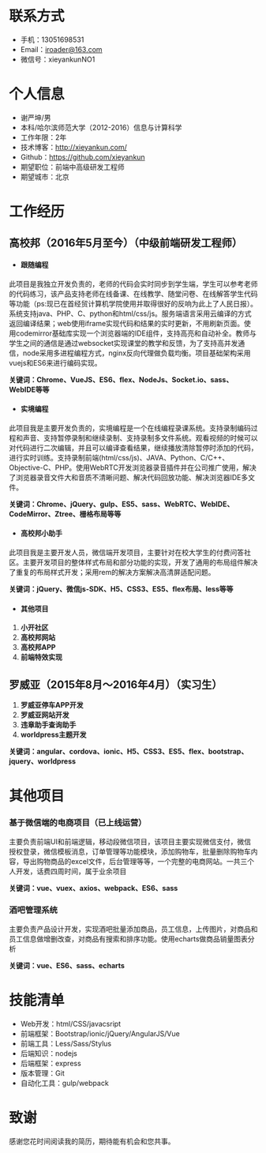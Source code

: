 # 联系方式

- 手机：13051698531
- Email：iroader@163.com
- 微信号：xieyankunNO1

# 个人信息

 - 谢严坤/男
 - 本科/哈尔滨师范大学（2012-2016）信息与计算科学
 - 工作年限：2年
 - 技术博客：http://xieyankun.com/
 - Github：https://github.com/xieyankun
 - 期望职位：前端中高级研发工程师
 - 期望城市：北京

# 工作经历

## 高校邦（2016年5月至今）（中级前端研发工程师）

- #### 跟随编程

此项目是我独立开发负责的，老师的代码会实时同步到学生端，学生可以参考老师的代码练习，该产品支持老师在线备课、在线教学、随堂问卷、在线解答学生代码等功能（ps:现已在首经贸计算机学院使用并取得很好的反响为此上了人民日报）。系统支持java、PHP、C、python和html/css/js。服务端语言采用云编译的方式返回编译结果；web使用iframe实现代码和结果的实时更新，不用刷新页面。使用codemirror基础库实现一个浏览器端的IDE组件，支持高亮和自动补全。教师与学生之间的通信是通过websocket实现课堂的教学和反馈，为了支持高并发通信，node采用多进程编程方式，nginx反向代理做负载均衡。项目基础架构采用vuejs和ES6来进行编码实现。


**关键词：Chrome、VueJS、ES6、flex、NodeJs、Socket.io、sass、WebIDE等等**

- #### 实境编程

此项目我是主要开发负责的，实境编程是一个在线编程录课系统。支持录制编码过程和声音、支持暂停录制和继续录制、支持录制多文件系统。观看视频的时候可以对代码进行二次编辑，并且可以编译查看结果，继续播放清除暂停时添加的代码，进行实时训练。支持录制前端(html/css/js)、JAVA、Python、C/C++、Objective-C、PHP。使用WebRTC开发浏览器录音插件并在公司推广使用，解决了浏览器录音文件大和音质不清晰问题、解决代码回放功能、解决浏览器IDE多文件。


**关键词：Chrome、jQuery、gulp、ES5、sass、WebRTC、WebIDE、CodeMirror、Ztree、栅格布局等等**

- #### 高校邦小助手

此项目我是主要开发人员，微信端开发项目，主要针对在校大学生的付费问答社区。主要开发项目的整体样式布局和部分功能的实现，开发了通用的布局组件解决了重复的布局样式开发；采用rem的解决方案解决高清屏适配问题。

**关键词：jQuery、微信js-SDK、H5、CSS3、ES5、flex布局、less等等**


- #### 其他项目
1. **小开社区**
2. **高校邦网站**
3. **高校邦APP**
4. **前端特效实现**


## 罗威亚（2015年8月～2016年4月）（实习生）

1. **罗威亚停车APP开发**
2. **罗威亚网站开发**
3. **违章助手查询助手**
4. **worldpress主题开发**
   
**关键词：angular、cordova、ionic、H5、CSS3、ES5、flex、bootstrap、jquery、worldpress**



# 其他项目

### 基于微信端的电商项目（已上线运营）

主要负责前端UI和前端逻辑，移动段微信项目，该项目主要实现微信支付，微信授权登录，微信模板消息，订单管理等功能模块，添加购物车，批量删除购物车内容，导出购物商品的excel文件，后台管理等等，一个完整的电商网站。一共三个人开发，话费四周时间，属于业余项目

**关键词：vue、vuex、axios、webpack、ES6、sass**

### 酒吧管理系统

主要负责产品设计开发，实现酒吧批量添加商品，员工信息，上传图片，对商品和员工信息做增删改查，对商品有搜索和排序功能。使用echarts做商品销量图表分析

**关键词：vue、ES6、sass、echarts**


# 技能清单

- Web开发：html/CSS/javacsript
- 前端框架：Bootstrap/ionic/jQuery/AngularJS/Vue
- 前端工具：Less/Sass/Stylus
- 后端知识：nodejs
- 后端框架：express
- 版本管理：Git
- 自动化工具：gulp/webpack

# 致谢
感谢您花时间阅读我的简历，期待能有机会和您共事。


















